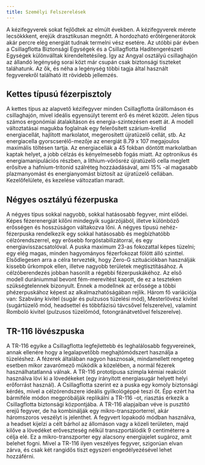 ```yaml
---
title: Személyi Felszerelések
---
```


A kézifegyverek sokat fejlődtek az elmúlt években. A kézifegyverek mérete lecsökkkent, erejük drasztikusan megnőtt. A hordozható erőtérgenerátorok akár percre elég energiát tudnak termelni vész esetére. Az utóbbi pár évben a Csillagflotta Biztonsági Egységek és a Csillagflotta Haditengerészeti Egységek különválltak kirendeltetésileg. Így az Angyal osztályú csillaghajón az állandó legénység sorai közt már csupán csak biztonsági tiszteket taláhatunk. Az ők, és néha a legénység többi tagja által használt fegyverekről található itt rövidebb jellemzés.

## Kettes típusú fézerpisztoly

A kettes típus az alapvető kézifegyver minden Csillagflotta űrállomáson és csillaghajón, mivel ideális egyensúlyt teremt erő és méret között. Jelen típus számos ergonómiai átalakításon és energia-szintezésen esett át. A modell változtatásai magukba foglalnak egy felerősített szárium-krellid energiacellát, hajlított markolatot, megerosített újratüzelő cellát, stb. Az energiacella gyorscserélő-mezője az energiát 8.79 x 107 megajoulos maximális töltésen tartja. Az energiacellák a 45 fokban döntött markolatban kaptak helyet, a jobb célzás és kényelmesebb fogás miatt. Az optronikus és energiamanipulációs részben, a lithium-vörösréz újratüzelő cella meglett erősítve a hafnium-tritonid szálréteg hozzáadásával, ami 15% -al magasabb plazmanyomást és energianyomást biztosít az újratüzelő cellában. Kezelőfelülete, és kezelése változatlan maradt.

## Négyes osztályú fézerpuska

A négyes típus sokkal nagyobb, sokkal hatásosabb fegyver, mint elődei. Képes fézerenergiát kilőni mindegyik sugárzójából, illetve különböző erősségen és hosszúságon váltakozva lőni. A négyes típusú nehéz-fézerpuska rendelkezik egy sokkal hatásosabb és megbízhatóbb célzórendszerrel, egy erősebb forgóstabilizátorral, és egy energiavisszacsatolóval. A puska maximum 23-as fokozattal képes tüzelni; egy elég magas, minden hagyományos fézerfokozat fölött álló szinttel. Elsődlegesen arra a célra tervezték, hogy Zero-G szituációkban használják kissebb űrkompok ellen, illetve nagyobb területek megtisztításához. A célzóberendezés jobban hasonlít a régebbi fézerpuskákéhoz. Az első modell durániummal bevont fém-merevítést kapott, de ez a teszteken szükségtelennek bizonyult. Ennek a modellnek az erőssége a többi phézerpuskához képest az alkalmazhatóságában rejlik. Három fő variációja van: Szabvány kivitel (sugár és pulzusos tüzelési mód), Mesterlövész kivitel (sugártüzelő mód, headsettel és többfázisú távcsővel felszerelve), valamint Romboló kivitel (pulzusos tüzelőmód, fotongránátvetővel felszerelve).

## TR-116 lövészpuska

A TR-116 egyike a Csillagflotta legfejlettebb és leghalálosabb fegyvereinek, annak ellenére hogy a legalapvetőbb meghajtómódszert használja a tüzeléshez. A fézerek általában nagyon hasznosak, mindamellett rengeteg esetben mikor zavarómező működik a közelében, a normál fézerek használhatatlanná válnak. A TR-116 prototípusa szimpla kémiai reakciót használva lövi ki a lövedékeket (egy irányított energiasugár helyett helyi erőforrást használ). A Csillagflotta szerint ez a puska egy komoly biztonsági kérdés, mivel a célzórendszere ideális gyilkológéppé teszi őt. Épp ezért ha bármiféle módon megpróbálják replikálni a TR-116 -ot, riasztás érkezik a Csillagflotta biztonsági központjába. A TR-116 alapjaiban véve is pusztító erejű fegyver, de ha kombinálják egy mikro-transzporterrel, akár háromszoros veszélyt is jelenthet. A fegyvert lopakodó módban használva, a headset kijelzi a célt bárhol az állomáson vagy a közeli területen, majd kilőve a lövedéket erőveszteség nélkül transzportálódik 9 centiméterre a célja elé. Ez a mikro-transzporter egy alacsony energiajelet sugároz, amit belehet fogni. Mivel a TR-116 ilyen veszélyes fegyver, szigorúan elvan zárva, és csak két rangidős tiszt egyszeri engedélyezésével lehet hozzáférni.

